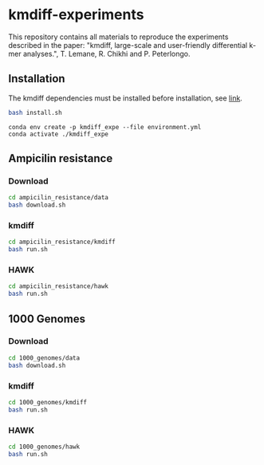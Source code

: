 # kmdiff-experiments

This repository contains all materials to reproduce the experiments described in the paper: "kmdiff, large-scale and user-friendly differential k-mer analyses.", T. Lemane, R. Chikhi and P. Peterlongo.

## Installation

The kmdiff dependencies must be installed before installation, see [link](https://github.com/tlemane/kmdiff#dependencies).


```bash
bash install.sh
```

```
conda env create -p kmdiff_expe --file environment.yml
conda activate ./kmdiff_expe
```

## Ampicilin resistance

### Download

```bash
cd ampicilin_resistance/data
bash download.sh
```

### kmdiff

```bash
cd ampicilin_resistance/kmdiff
bash run.sh
```

### HAWK

```bash
cd ampicilin_resistance/hawk
bash run.sh
```

## 1000 Genomes

### Download

```bash
cd 1000_genomes/data
bash download.sh
```

### kmdiff

```bash
cd 1000_genomes/kmdiff
bash run.sh
```

### HAWK

```bash
cd 1000_genomes/hawk
bash run.sh

